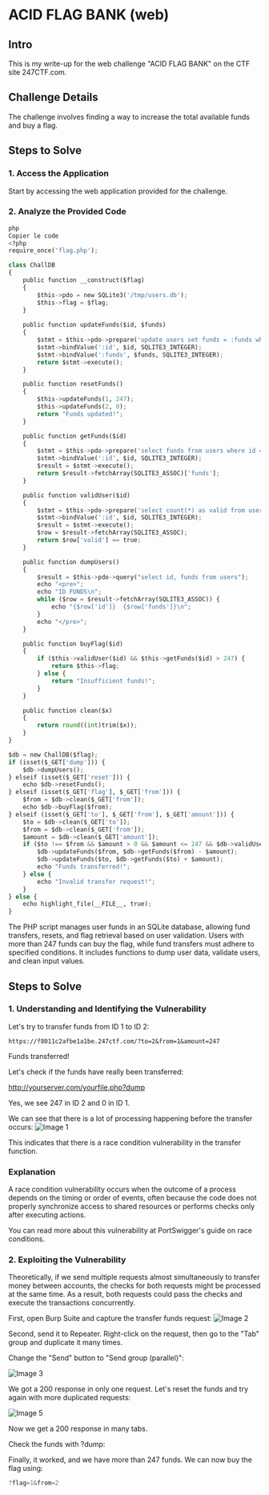 # ACID FLAG BANK (web)
## Intro
This is my write-up for the web challenge "ACID FLAG BANK" on the CTF site 247CTF.com.

## Challenge Details

The challenge involves finding a way to increase the total available funds and buy a flag.

## Steps to Solve

### 1. Access the Application

Start by accessing the web application provided for the challenge.

### 2. Analyze the Provided Code
```python
php
Copier le code
<?php
require_once('flag.php');

class ChallDB
{
    public function __construct($flag)
    {
        $this->pdo = new SQLite3('/tmp/users.db');
        $this->flag = $flag;
    }
 
    public function updateFunds($id, $funds)
    {
        $stmt = $this->pdo->prepare('update users set funds = :funds where id = :id');
        $stmt->bindValue(':id', $id, SQLITE3_INTEGER);
        $stmt->bindValue(':funds', $funds, SQLITE3_INTEGER);
        return $stmt->execute();
    }

    public function resetFunds()
    {
        $this->updateFunds(1, 247);
        $this->updateFunds(2, 0);
        return "Funds updated!";
    }

    public function getFunds($id)
    {
        $stmt = $this->pdo->prepare('select funds from users where id = :id');
        $stmt->bindValue(':id', $id, SQLITE3_INTEGER);
        $result = $stmt->execute();
        return $result->fetchArray(SQLITE3_ASSOC)['funds'];
    }

    public function validUser($id)
    {
        $stmt = $this->pdo->prepare('select count(*) as valid from users where id = :id');
        $stmt->bindValue(':id', $id, SQLITE3_INTEGER);
        $result = $stmt->execute();
        $row = $result->fetchArray(SQLITE3_ASSOC);
        return $row['valid'] == true;
    }

    public function dumpUsers()
    {
        $result = $this->pdo->query("select id, funds from users");
        echo "<pre>";
        echo "ID FUNDS\n";
        while ($row = $result->fetchArray(SQLITE3_ASSOC)) {
            echo "{$row['id']}  {$row['funds']}\n";
        }
        echo "</pre>";
    }

    public function buyFlag($id)
    {
        if ($this->validUser($id) && $this->getFunds($id) > 247) {
            return $this->flag;
        } else {
            return "Insufficient funds!";
        }
    }

    public function clean($x)
    {
        return round((int)trim($x));
    }
}

$db = new ChallDB($flag);
if (isset($_GET['dump'])) {
    $db->dumpUsers();
} elseif (isset($_GET['reset'])) {
    echo $db->resetFunds();
} elseif (isset($_GET['flag'], $_GET['from'])) {
    $from = $db->clean($_GET['from']);
    echo $db->buyFlag($from);
} elseif (isset($_GET['to'], $_GET['from'], $_GET['amount'])) {
    $to = $db->clean($_GET['to']);
    $from = $db->clean($_GET['from']);
    $amount = $db->clean($_GET['amount']);
    if ($to !== $from && $amount > 0 && $amount <= 247 && $db->validUser($to) && $db->validUser($from) && $db->getFunds($from) >= $amount) {
        $db->updateFunds($from, $db->getFunds($from) - $amount);
        $db->updateFunds($to, $db->getFunds($to) + $amount);
        echo "Funds transferred!";
    } else {
        echo "Invalid transfer request!";
    }
} else {
    echo highlight_file(__FILE__, true);
}
```
The PHP script manages user funds in an SQLite database, allowing fund transfers, resets, and flag retrieval based on user validation. Users with more than 247 funds can buy the flag, while fund transfers must adhere to specified conditions. It includes functions to dump user data, validate users, and clean input values.

## Steps to Solve

### 1. Understanding and Identifying the Vulnerability
Let's try to transfer funds from ID 1 to ID 2:

```vbnet
https://f8011c2afbe1a1be.247ctf.com/?to=2&from=1&amount=247
```
Funds transferred!

Let's check if the funds have really been transferred:

http://yourserver.com/yourfile.php?dump

Yes, we see 247 in ID 2 and 0 in ID 1.

We can see that there is a lot of processing happening before the transfer occurs:
![Image 1](image1.png)


This indicates that there is a race condition vulnerability in the transfer function.

### Explanation

A race condition vulnerability occurs when the outcome of a process depends on the timing or order of events, often because the code does not properly synchronize access to shared resources or performs checks only after executing actions.

You can read more about this vulnerability at PortSwigger's guide on race conditions.

### 2. Exploiting the Vulnerability
Theoretically, if we send multiple requests almost simultaneously to transfer money between accounts, the checks for both requests might be processed at the same time. As a result, both requests could pass the checks and execute the transactions concurrently.

First, open Burp Suite and capture the transfer funds request:
![Image 2](image2.png)



Second, send it to Repeater. Right-click on the request, then go to the "Tab" group and duplicate it many times.

Change the "Send" button to "Send group (parallel)":

![Image 3](image3.png)


We got a 200 response in only one request. Let's reset the funds and try again with more duplicated requests:

![Image 5](image5.png)


Now we get a 200 response in many tabs.

Check the funds with ?dump:



Finally, it worked, and we have more than 247 funds. We can now buy the flag using:

```csharp
?flag=1&from=2
```
